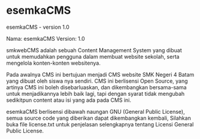 # esemkaCMS
esemkaCMS - version 1.0

Nama: esemkaCMS Version: 1.0

smkwebCMS adalah sebuah Content Management System yang dibuat untuk memudahkan pengguna dalam membuat website sekolah, serta mengelola konten-konten websitenya.

Pada awalnya CMS ini bertujuan menjadi CMS website SMK Negeri 4 Batam yang dibuat oleh siswa nya sendiri. CMS ini berlisensi Open Source, yang artinya CMS ini boleh disebarluaskan, dan dikembangkan bersama-sama untuk menjadikannya lebih baik lagi, tapi dengan syarat tidak mengubah sedikitpun content atau isi yang ada pada CMS ini.

esemkaCMS berlisensi dibawah naungan GNU (General Public License), semua source code yang diberikan dapat dikembangkan kembali, Silahkan buka file license.txt untuk penjelasan selengkapnya tentang Licensi General Public License.
